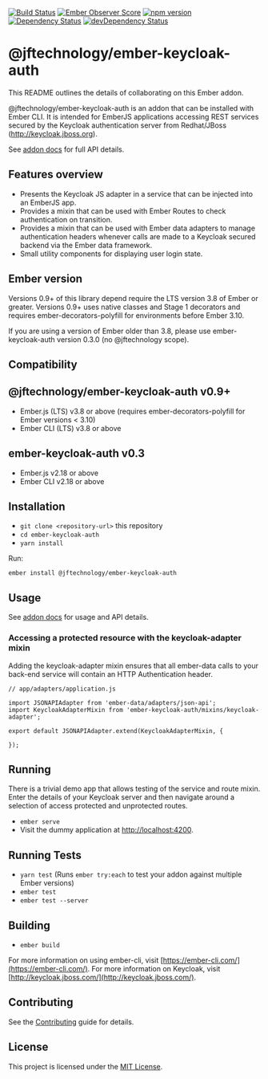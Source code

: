 [![Build Status](https://travis-ci.org/JFTechnology/ember-keycloak-auth.svg)](https://travis-ci.org/JFTechnology/ember-keycloak-auth)
[![Ember Observer Score](http://emberobserver.com/badges/ember-keycloak-auth.svg)](http://emberobserver.com/addons/ember-keycloak-auth)
[![npm version](https://badge.fury.io/js/ember-keycloak-auth.svg)](https://badge.fury.io/js/ember-keycloak-auth)
[![Dependency Status](https://david-dm.org/JFTechnology/ember-keycloak-auth.svg)](https://david-dm.org/JFTechnology/ember-keycloak-auth)
[![devDependency Status](https://david-dm.org/JFTechnology/ember-keycloak-auth/dev-status.svg)](https://david-dm.org/JFTechnology/ember-keycloak-auth#info=devDependencies)

@jftechnology/ember-keycloak-auth
==============================================================================

This README outlines the details of collaborating on this Ember addon.

@jftechnology/ember-keycloak-auth is an addon that can be installed with Ember CLI. It is intended for EmberJS applications accessing 
REST services secured by the Keycloak authentication server from Redhat/JBoss (http://keycloak.jboss.org). 

See [addon docs](https://jftechnology.github.io/ember-keycloak-auth) for full API details.


## Features overview

 * Presents the Keycloak JS adapter in a service that can be injected into an EmberJS app.
 * Provides a mixin that can be used with Ember Routes to check authentication on transition.
 * Provides a mixin that can be used with Ember data adapters to manage authentication headers whenever calls 
 are made to a Keycloak secured backend via the Ember data framework.
 * Small utility components for displaying user login state.

## Ember version
Versions 0.9+ of this library depend require the LTS version 3.8 of Ember or greater. Versions 0.9+ uses native classes 
and Stage 1 decorators and requires ember-decorators-polyfill for environments before Ember 3.10. 

If you are using a version of Ember older than 3.8, please use ember-keycloak-auth version 0.3.0 (no @jftechnology scope).

Compatibility
------------------------------------------------------------------------------

## @jftechnology/ember-keycloak-auth v0.9+
* Ember.js (LTS) v3.8 or above (requires ember-decorators-polyfill for Ember versions < 3.10)
* Ember CLI (LTS) v3.8 or above

## ember-keycloak-auth v0.3
* Ember.js v2.18 or above
* Ember CLI v2.18 or above

Installation
------------------------------------------------------------------------------

* `git clone <repository-url>` this repository
* `cd ember-keycloak-auth`
* `yarn install`

Run:

```
ember install @jftechnology/ember-keycloak-auth
```

Usage
------------------------------------------------------------------------------

See [addon docs](https://jftechnology.github.io/ember-keycloak-auth) for usage and API details.

### Accessing a protected resource with the keycloak-adapter mixin
 
Adding the keycloak-adapter mixin ensures that all ember-data calls to your 
back-end service will contain an HTTP Authentication header.

```
// app/adapters/application.js

import JSONAPIAdapter from 'ember-data/adapters/json-api';
import KeycloakAdapterMixin from 'ember-keycloak-auth/mixins/keycloak-adapter';

export default JSONAPIAdapter.extend(KeycloakAdapterMixin, {

});
```

 




## Running

There is a trivial demo app that allows testing of the service and route mixin. Enter the details of your Keycloak server 
and then navigate around a selection of access protected and unprotected routes.

* `ember serve`
* Visit the dummy application at [http://localhost:4200](http://localhost:4200).

## Running Tests

* `yarn test` (Runs `ember try:each` to test your addon against multiple Ember versions)
* `ember test`
* `ember test --server`

## Building

* `ember build`

For more information on using ember-cli, visit [https://ember-cli.com/](https://ember-cli.com/).
For more information on Keycloak, visit [http://keycloak.jboss.com/](http://keycloak.jboss.com/).

Contributing
------------------------------------------------------------------------------

See the [Contributing](CONTRIBUTING.md) guide for details.


License
------------------------------------------------------------------------------

This project is licensed under the [MIT License](LICENSE.md).
